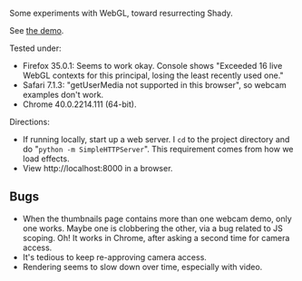 Some experiments with WebGL, toward resurrecting Shady.

See [the demo](http://conal.github.io/webgl-experiment-1/).

Tested under:

*   Firefox 35.0.1:
    Seems to work okay.
    Console shows "Exceeded 16 live WebGL contexts for this principal, losing the least recently used one."
*   Safari 7.1.3:
    "getUserMedia not supported in this browser", so webcam examples don't work.
*   Chrome 40.0.2214.111 (64-bit).

Directions:

*   If running locally, start up a web server.
    I `cd` to the project directory and do "`python -m SimpleHTTPServer`".
    This requirement comes from how we load effects.
*   View http://localhost:8000 in a browser.

## Bugs

*   When the thumbnails page contains more than one webcam demo, only one works.
    Maybe one is clobbering the other, via a bug related to JS scoping.
    Oh! It works in Chrome, after asking a second time for camera access.
*   It's tedious to keep re-approving camera access.
*   Rendering seems to slow down over time, especially with video.

